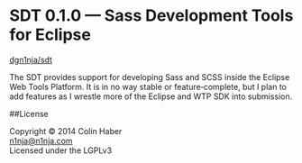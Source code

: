 # SDT 0.1.0 &mdash; Sass Development Tools for Eclipse

[dgn1nja/sdt](https://github.com/dgn1nja/sdt)

The SDT provides support for developing Sass and SCSS inside the Eclipse Web Tools Platform.
It is in no way stable or feature&#x2010;complete, but I plan to add features as I wrestle more of the Eclipse and WTP SDK into submission.

##License

Copyright © 2014 Colin Haber  
[n1nja@n1nja.com](mailto:n1nja@n1nja.com)  
Licensed under the LGPLv3
